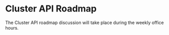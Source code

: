 # Cluster API Roadmap

The Cluster API roadmap discussion will take place during the weekly office hours.